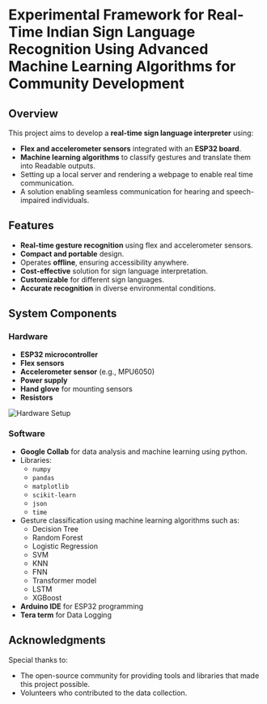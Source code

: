 # Experimental Framework for Real-Time Indian Sign Language Recognition Using Advanced Machine Learning Algorithms for Community Development  

## Overview  
This project aims to develop a **real-time sign language interpreter** using:  
- **Flex and accelerometer sensors** integrated with an **ESP32 board**.  
- **Machine learning algorithms** to classify gestures and translate them into Readable outputs.
- Setting up a local server and rendering a webpage to enable real time communication.   
- A solution enabling seamless communication for hearing and speech-impaired individuals.  

## Features  
- **Real-time gesture recognition** using flex and accelerometer sensors.  
- **Compact and portable** design.  
- Operates **offline**, ensuring accessibility anywhere.  
- **Cost-effective** solution for sign language interpretation.  
- **Customizable** for different sign languages.  
- **Accurate recognition** in diverse environmental conditions.  

## System Components  

### Hardware  
- **ESP32 microcontroller**  
- **Flex sensors**  
- **Accelerometer sensor** (e.g., MPU6050)  
- **Power supply**  
- **Hand glove** for mounting sensors
- **Resistors**

![Hardware Setup](https://raw.githubusercontent.com/your-username/your-repo/main/Sign-Language-Interpreter-for-The-Hearing-Speaking-Impaired/Hardware%20Setup.jpeg)


### Software  
- **Google Collab** for data analysis and machine learning using python.
- Libraries:  
  - `numpy`  
  - `pandas`  
  - `matplotlib`  
  - `scikit-learn`
  - `json`
  - `time`
- Gesture classification using machine learning algorithms such as:  
  - Decision Tree  
  - Random Forest
  - Logistic Regression
  - SVM
  - KNN
  - FNN
  - Transformer model
  - LSTM
  - XGBoost
- **Arduino IDE** for ESP32 programming
- **Tera term** for Data Logging

## Acknowledgments  
Special thanks to:  
- The open-source community for providing tools and libraries that made this project possible.  
- Volunteers who contributed to the data collection.  

